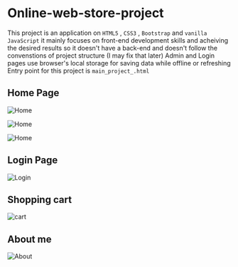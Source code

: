 # Online-web-store-project
This project is an application on `HTML5` , `CSS3` , `Bootstrap` and `vanilla JavaScript`
it mainly focuses on front-end development skills and acheiving the desired results
so it doesn't have a back-end and doesn't follow the convenstions of project structure (I may fix that later)
Admin and Login pages use browser's local storage for saving data while offline or refreshing 
Entry point for this project is `main_project_.html`

## Home Page

![Home](https://github.com/Mohamed-Samy26/web-store-project/blob/main/Screenshots/Screenshot%202021-11-16%20032337.jpg)

![Home](https://github.com/Mohamed-Samy26/web-store-project/blob/main/Screenshots/Screenshot%202021-11-16%20032412.jpg)

![Home](https://github.com/Mohamed-Samy26/web-store-project/blob/main/Screenshots/Screenshot%202021-11-16%20032428.jpg)


## Login Page

![Login](https://github.com/Mohamed-Samy26/web-store-project/blob/main/Screenshots/Screenshot%202021-11-16%20032306.jpg)

## Shopping cart

![cart](https://github.com/Mohamed-Samy26/web-store-project/blob/main/Screenshots/Screenshot%202021-11-16%20032528.jpg)

## About me

![About](https://github.com/Mohamed-Samy26/web-store-project/blob/main/Screenshots/Screenshot%202021-11-16%20033102.jpg)
